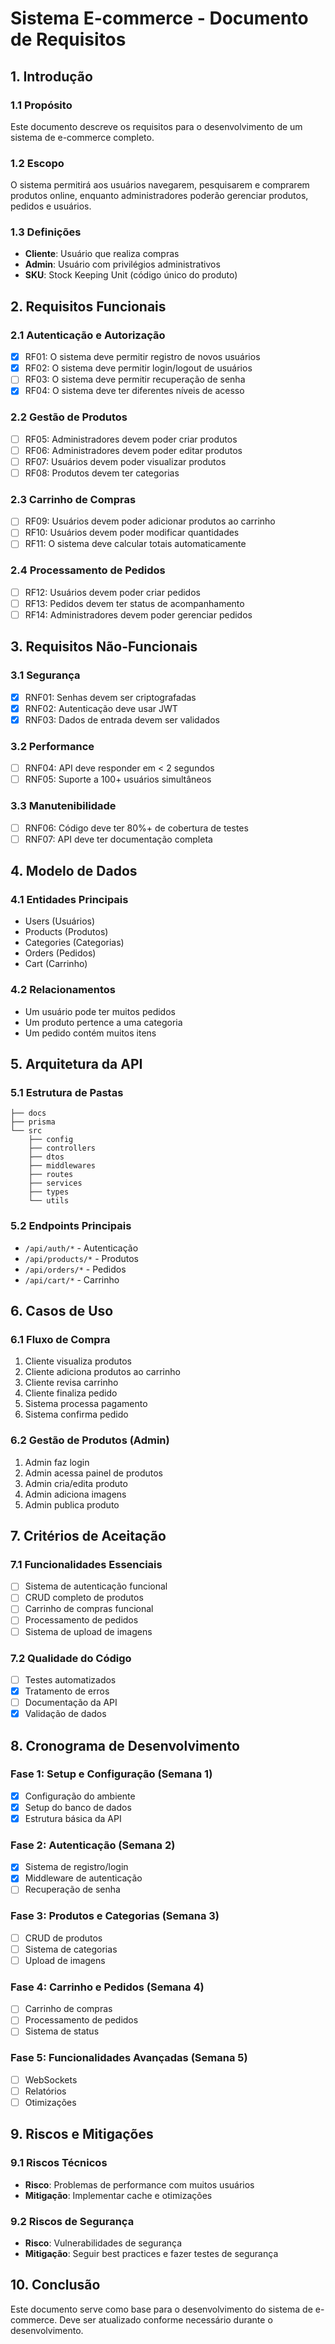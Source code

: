 # Sistema E-commerce - Documento de Requisitos

## 1. Introdução

### 1.1 Propósito

Este documento descreve os requisitos para o desenvolvimento de um sistema de e-commerce completo.

### 1.2 Escopo

O sistema permitirá aos usuários navegarem, pesquisarem e comprarem produtos online, enquanto administradores poderão gerenciar produtos, pedidos e usuários.

### 1.3 Definições

- **Cliente**: Usuário que realiza compras
- **Admin**: Usuário com privilégios administrativos
- **SKU**: Stock Keeping Unit (código único do produto)

## 2. Requisitos Funcionais

### 2.1 Autenticação e Autorização

- [x] RF01: O sistema deve permitir registro de novos usuários
- [x] RF02: O sistema deve permitir login/logout de usuários
- [ ] RF03: O sistema deve permitir recuperação de senha
- [x] RF04: O sistema deve ter diferentes níveis de acesso

### 2.2 Gestão de Produtos

- [ ] RF05: Administradores devem poder criar produtos
- [ ] RF06: Administradores devem poder editar produtos
- [ ] RF07: Usuários devem poder visualizar produtos
- [ ] RF08: Produtos devem ter categorias

### 2.3 Carrinho de Compras

- [ ] RF09: Usuários devem poder adicionar produtos ao carrinho
- [ ] RF10: Usuários devem poder modificar quantidades
- [ ] RF11: O sistema deve calcular totais automaticamente

### 2.4 Processamento de Pedidos

- [ ] RF12: Usuários devem poder criar pedidos
- [ ] RF13: Pedidos devem ter status de acompanhamento
- [ ] RF14: Administradores devem poder gerenciar pedidos

## 3. Requisitos Não-Funcionais

### 3.1 Segurança

- [x] RNF01: Senhas devem ser criptografadas
- [x] RNF02: Autenticação deve usar JWT
- [x] RNF03: Dados de entrada devem ser validados

### 3.2 Performance

- [ ] RNF04: API deve responder em < 2 segundos
- [ ] RNF05: Suporte a 100+ usuários simultâneos

### 3.3 Manutenibilidade

- [ ] RNF06: Código deve ter 80%+ de cobertura de testes
- [ ] RNF07: API deve ter documentação completa

## 4. Modelo de Dados

### 4.1 Entidades Principais

- Users (Usuários)
- Products (Produtos)
- Categories (Categorias)
- Orders (Pedidos)
- Cart (Carrinho)

### 4.2 Relacionamentos

- Um usuário pode ter muitos pedidos
- Um produto pertence a uma categoria
- Um pedido contém muitos itens

## 5. Arquitetura da API

### 5.1 Estrutura de Pastas

```tree
├── docs
├── prisma
└── src
    ├── config
    ├── controllers
    ├── dtos
    ├── middlewares
    ├── routes
    ├── services
    ├── types
    └── utils
```

### 5.2 Endpoints Principais

- `/api/auth/*` - Autenticação
- `/api/products/*` - Produtos
- `/api/orders/*` - Pedidos
- `/api/cart/*` - Carrinho

## 6. Casos de Uso

### 6.1 Fluxo de Compra

1. Cliente visualiza produtos
2. Cliente adiciona produtos ao carrinho
3. Cliente revisa carrinho
4. Cliente finaliza pedido
5. Sistema processa pagamento
6. Sistema confirma pedido

### 6.2 Gestão de Produtos (Admin)

1. Admin faz login
2. Admin acessa painel de produtos
3. Admin cria/edita produto
4. Admin adiciona imagens
5. Admin publica produto

## 7. Critérios de Aceitação

### 7.1 Funcionalidades Essenciais

- [ ] Sistema de autenticação funcional
- [ ] CRUD completo de produtos
- [ ] Carrinho de compras funcional
- [ ] Processamento de pedidos
- [ ] Sistema de upload de imagens

### 7.2 Qualidade do Código

- [ ] Testes automatizados
- [x] Tratamento de erros
- [ ] Documentação da API
- [x] Validação de dados

## 8. Cronograma de Desenvolvimento

### Fase 1: Setup e Configuração (Semana 1)

- [x] Configuração do ambiente
- [x] Setup do banco de dados
- [x] Estrutura básica da API

### Fase 2: Autenticação (Semana 2)

- [x] Sistema de registro/login
- [x] Middleware de autenticação
- [ ] Recuperação de senha

### Fase 3: Produtos e Categorias (Semana 3)

- [ ] CRUD de produtos
- [ ] Sistema de categorias
- [ ] Upload de imagens

### Fase 4: Carrinho e Pedidos (Semana 4)

- [ ] Carrinho de compras
- [ ] Processamento de pedidos
- [ ] Sistema de status

### Fase 5: Funcionalidades Avançadas (Semana 5)

- [ ] WebSockets
- [ ] Relatórios
- [ ] Otimizações

## 9. Riscos e Mitigações

### 9.1 Riscos Técnicos

- **Risco**: Problemas de performance com muitos usuários
- **Mitigação**: Implementar cache e otimizações

### 9.2 Riscos de Segurança

- **Risco**: Vulnerabilidades de segurança
- **Mitigação**: Seguir best practices e fazer testes de segurança

## 10. Conclusão

Este documento serve como base para o desenvolvimento do sistema de e-commerce. Deve ser atualizado conforme necessário durante o desenvolvimento.

